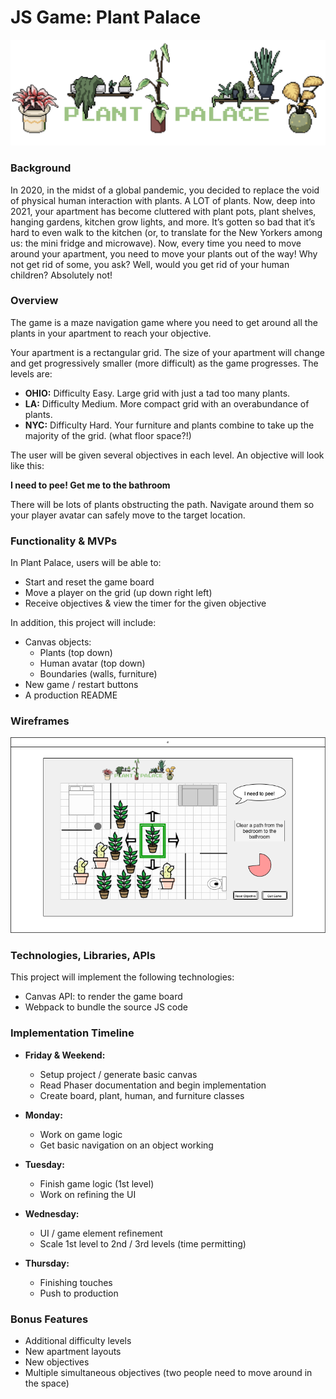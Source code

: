 # JS Game: Plant Palace

![Plant Palace Header](https://github.com/darothmedia/plant-palace/blob/main/img/plant-palace-logo.png "Plant Palace Logo")

### **Background**

In 2020, in the midst of a global pandemic, you decided to replace the void of physical human interaction with plants. A LOT of plants. Now, deep into 2021, your apartment has become cluttered with plant pots, plant shelves, hanging gardens, kitchen grow lights, and more. It’s gotten so bad that it’s hard to even walk to the kitchen (or, to translate for the New Yorkers among us: the mini fridge and microwave). Now, every time you need to move around your apartment, you need to move your plants out of the way! Why not get rid of some, you ask? Well, would you get rid of your human children? Absolutely not!


### **Overview**

The game is a maze navigation game where you need to get around all the plants in your apartment to reach your objective.

Your apartment is a rectangular grid. The size of your apartment will change and get progressively smaller (more difficult) as the game progresses. The levels are:

* **OHIO:** Difficulty Easy. Large grid with just a tad too many plants.
* **LA:** Difficulty Medium. More compact grid with an overabundance of plants.
* **NYC:** Difficulty Hard. Your furniture and plants combine to take up the majority of the grid. (what floor space?!)

The user will be given several objectives in each level. An objective will look like this:

**I need to pee! Get me to the bathroom**

There will be lots of plants obstructing the path. Navigate around them so your player avatar can safely move to the target location.


### **Functionality & MVPs**

In Plant Palace, users will be able to:

* Start and reset the game board
* Move a player on the grid (up down right left)
* Receive objectives & view the timer for the given objective

In addition, this project will include:

* Canvas objects:
    * Plants (top down)
    * Human avatar (top down)
    * Boundaries (walls, furniture)
* New game / restart buttons
* A production README


### **Wireframes**

![Wireframe 1](https://github.com/darothmedia/plant-palace/blob/main/img/wires/plant-palace-wireframe.drawio.png "Wireframe 1")


### **Technologies, Libraries, APIs**

This project will implement the following technologies:

* Canvas API: to render the game board
* Webpack to bundle the source JS code

### **Implementation Timeline**

* **Friday & Weekend:** 
    * Setup project / generate basic canvas
    * Read Phaser documentation and begin implementation
    * Create board, plant, human, and furniture classes

* **Monday:**
    * Work on game logic
    * Get basic navigation on an object working

* **Tuesday:**
    * Finish game logic (1st level)
    * Work on refining the UI

* **Wednesday:**
    * UI / game element refinement
    * Scale 1st level to 2nd / 3rd levels (time permitting)

* **Thursday:**
    * Finishing touches
    * Push to production

### **Bonus Features**
* Additional difficulty levels
* New apartment layouts
* New objectives
* Multiple simultaneous objectives (two people need to move around in the space)


